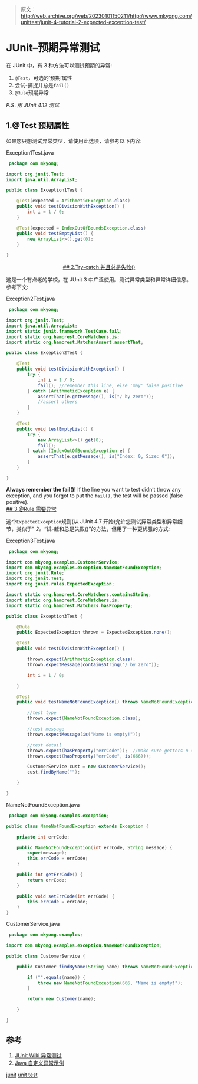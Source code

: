 > 原文：<http://web.archive.org/web/20230101150211/http://www.mkyong.com/unittest/junit-4-tutorial-2-expected-exception-test/>

# JUnit–预期异常测试

在 JUnit 中，有 3 种方法可以测试预期的异常:

1.  `@Test`，可选的‘预期’属性
2.  尝试-捕捉并总是`fail()`
3.  `@Rule`预期异常

*P.S .用 JUnit 4.12 测试*

## 1.@Test 预期属性

如果您只想测试异常类型，请使用此选项，请参考以下内容:

Exception1Test.java

```java
 package com.mkyong;

import org.junit.Test;
import java.util.ArrayList;

public class Exception1Test {

    @Test(expected = ArithmeticException.class)
    public void testDivisionWithException() {
        int i = 1 / 0;
    }

    @Test(expected = IndexOutOfBoundsException.class)
    public void testEmptyList() {
        new ArrayList<>().get(0);
    }

} 
```

 <ins class="adsbygoogle" style="display:block; text-align:center;" data-ad-format="fluid" data-ad-layout="in-article" data-ad-client="ca-pub-2836379775501347" data-ad-slot="6894224149">## 2.Try-catch 并且总是失败()

这是一个有点老的学校，在 JUnit 3 中广泛使用。测试异常类型和异常详细信息。参考下文:

Exception2Test.java

```java
 package com.mkyong;

import org.junit.Test;
import java.util.ArrayList;
import static junit.framework.TestCase.fail;
import static org.hamcrest.CoreMatchers.is;
import static org.hamcrest.MatcherAssert.assertThat;

public class Exception2Test {

    @Test
    public void testDivisionWithException() {
        try {
            int i = 1 / 0;
            fail(); //remember this line, else 'may' false positive
        } catch (ArithmeticException e) {
            assertThat(e.getMessage(), is("/ by zero"));
			//assert others
        }
    }

    @Test
    public void testEmptyList() {
        try {
            new ArrayList<>().get(0);
            fail();
        } catch (IndexOutOfBoundsException e) {
            assertThat(e.getMessage(), is("Index: 0, Size: 0"));
        }
    }

} 
```

**Always remember the fail()!**
If the line you want to test didn’t throw any exception, and you forgot to put the `fail()`, the test will be passed (false positive). <ins class="adsbygoogle" style="display:block" data-ad-client="ca-pub-2836379775501347" data-ad-slot="8821506761" data-ad-format="auto" data-ad-region="mkyongregion">## 3.@Rule 需要异常

这个`ExpectedException`规则(从 JUnit 4.7 开始)允许您测试异常类型和异常细节，类似于" *2。*“试-赶和总是失败()”的方法，但用了一种更优雅的方式:

Exception3Test.java

```java
 package com.mkyong;

import com.mkyong.examples.CustomerService;
import com.mkyong.examples.exception.NameNotFoundException;
import org.junit.Rule;
import org.junit.Test;
import org.junit.rules.ExpectedException;

import static org.hamcrest.CoreMatchers.containsString;
import static org.hamcrest.CoreMatchers.is;
import static org.hamcrest.Matchers.hasProperty;

public class Exception3Test {

    @Rule
    public ExpectedException thrown = ExpectedException.none();

    @Test
    public void testDivisionWithException() {

        thrown.expect(ArithmeticException.class);
        thrown.expectMessage(containsString("/ by zero"));

        int i = 1 / 0;

    }

    @Test
    public void testNameNotFoundException() throws NameNotFoundException {

		//test type
        thrown.expect(NameNotFoundException.class);

		//test message
        thrown.expectMessage(is("Name is empty!"));

        //test detail
        thrown.expect(hasProperty("errCode"));  //make sure getters n setters are defined.
        thrown.expect(hasProperty("errCode", is(666)));

        CustomerService cust = new CustomerService();
        cust.findByName("");

    }

} 
```

NameNotFoundException.java

```java
 package com.mkyong.examples.exception;

public class NameNotFoundException extends Exception {

    private int errCode;

    public NameNotFoundException(int errCode, String message) {
        super(message);
        this.errCode = errCode;
    }

    public int getErrCode() {
        return errCode;
    }

    public void setErrCode(int errCode) {
        this.errCode = errCode;
    }
} 
```

CustomerService.java

```java
 package com.mkyong.examples;

import com.mkyong.examples.exception.NameNotFoundException;

public class CustomerService {

    public Customer findByName(String name) throws NameNotFoundException {

        if ("".equals(name)) {
            throw new NameNotFoundException(666, "Name is empty!");
        }

        return new Customer(name);

    }

} 
```

## 参考

1.  [JUnit Wiki 异常测试](http://web.archive.org/web/20190224205410/https://github.com/junit-team/junit4/wiki/Exception-testing)
2.  [Java 自定义异常示例](http://web.archive.org/web/20190224205410/http://www.mkyong.com/java/java-custom-exception-examples/)

[junit](http://web.archive.org/web/20190224205410/http://www.mkyong.com/tag/junit/) [unit test](http://web.archive.org/web/20190224205410/http://www.mkyong.com/tag/unit-test/)







